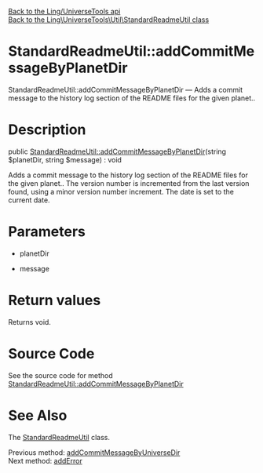 [Back to the Ling/UniverseTools api](https://github.com/lingtalfi/UniverseTools/blob/master/doc/api/Ling/UniverseTools.md)<br>
[Back to the Ling\UniverseTools\Util\StandardReadmeUtil class](https://github.com/lingtalfi/UniverseTools/blob/master/doc/api/Ling/UniverseTools/Util/StandardReadmeUtil.md)


StandardReadmeUtil::addCommitMessageByPlanetDir
================



StandardReadmeUtil::addCommitMessageByPlanetDir — Adds a commit message to the history log section of the README files for the given planet..




Description
================


public [StandardReadmeUtil::addCommitMessageByPlanetDir](https://github.com/lingtalfi/UniverseTools/blob/master/doc/api/Ling/UniverseTools/Util/StandardReadmeUtil/addCommitMessageByPlanetDir.md)(string $planetDir, string $message) : void




Adds a commit message to the history log section of the README files for the given planet..
The version number is incremented from the last version found, using a minor version number increment.
The date is set to the current date.




Parameters
================


- planetDir

    

- message

    


Return values
================

Returns void.








Source Code
===========
See the source code for method [StandardReadmeUtil::addCommitMessageByPlanetDir](https://github.com/lingtalfi/UniverseTools/blob/master/Util/StandardReadmeUtil.php#L203-L214)


See Also
================

The [StandardReadmeUtil](https://github.com/lingtalfi/UniverseTools/blob/master/doc/api/Ling/UniverseTools/Util/StandardReadmeUtil.md) class.

Previous method: [addCommitMessageByUniverseDir](https://github.com/lingtalfi/UniverseTools/blob/master/doc/api/Ling/UniverseTools/Util/StandardReadmeUtil/addCommitMessageByUniverseDir.md)<br>Next method: [addError](https://github.com/lingtalfi/UniverseTools/blob/master/doc/api/Ling/UniverseTools/Util/StandardReadmeUtil/addError.md)<br>

